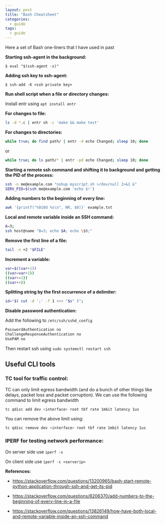 ```yaml
---
layout: post
title: "Bash Cheatsheet"
categories:
  - guide
tags:
  - guide
---
```

Here a set of Bash one-liners that I have used in past

**Starting ssh-agent in the background:**

`$ eval "$(ssh-agent -s)"`

**Adding ssh key to ssh-agent:**

`$ ssh-add -K <ssh private key>`

**Run shell script when a file or directory changes:**

Install entr using `apt install entr`

**For changes to file:**
```Bash
ls -d *.c | entr sh -c 'make && make test'
```

**For changes to directories:**

```Bash
while true; do find path/ | entr -d echo Changed; sleep 10; done
```
or
```Bash
while true; do ls path/* | entr -pd echo Changed; sleep 10; done
```

**Starting a remote ssh command and shifting it to background and getting the PID of the process:**
```Bash
ssh -n me@example.com "nohup myscript.sh >/dev/null 2>&1 &"
SERV_PID=$(ssh me@example.com 'echo $!')
```

**Adding numbers to the beginning of every line:**
```bash
awk '{printf("%010d %s\n", NR, $0)}' example.txt
```

**Local and remote variable inside an SSH command:**
```bash
A=3;
ssh host@name "B=3; echo $A; echo \$B;"
```

**Remove the first line of a file:**
```bash
tail -n +2 "$FILE"
```

**Increment a variable:**
```bash
var=$((var+1))
((var=var+1))
((var+=1))
((var++))
```

**Splitting string by the first occurrence of a delimiter:**
```bash
id="$( cut -d ';' -f 1 <<< "$s" )";
```

**Disable password authentication:**

Add the following to `/etc/ssh/sshd_config`
```bash
PasswordAuthentication no
ChallengeResponseAuthentication no
UsePAM no
```
Then restart ssh using `sudo systemctl restart ssh`

## Useful CLI tools
### TC tool for traffic control:
TC can only limit egress bandwidth (and do a bunch of other things like delays, packet loss and packet corruption). We can use the following command to limit egress bandwidth
```Bash
tc qdisc add dev <interface> root tbf rate 1mbit latency 1us
```

You can remove the above limit using:
```bash
tc qdisc remove dev <interface> root tbf rate 1mbit latency 1us
```

### IPERF for testing network performance:
On server side use `iperf -s`

On client side use `iperf -c <serverip>`

**References:**

- https://stackoverflow.com/questions/13200965/bash-start-remote-python-application-through-ssh-and-get-its-pid

- https://stackoverflow.com/questions/8206370/add-numbers-to-the-beginning-of-every-line-in-a-file

- https://stackoverflow.com/questions/13826149/how-have-both-local-and-remote-variable-inside-an-ssh-command
